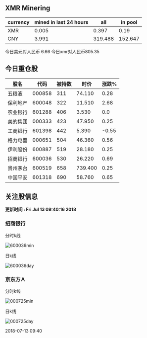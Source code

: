 ## XMR Minering

|currency|mined in last 24 hours|all|in pool|
|---|---|---|---|
|XMR|0.005|0.397|0.19|
|CNY|3.991|319.488|152.647|

今日美元对人民币 6.66	今日xmr对人民币805.35


## 今日重仓股 

|股名|代码|被持数|时价|涨跌%|
|---|---|---|---|---|
|五粮液|000858|311|74.110|0.28|
|保利地产|600048|322|11.510|2.68|
|农业银行|601288|406|3.530|0.0|
|美的集团|000333|423|47.950|0.25|
|工商银行|601398|442|5.390|-0.55|
|格力电器|000651|504|46.360|0.56|
|伊利股份|600887|519|28.180|0.25|
|招商银行|600036|530|26.220|0.69|
|贵州茅台|600519|658|739.400|0.25|
|中国平安|601318|690|58.760|0.65|

## 关注股信息
**更新时间 : Fri Jul 13 09:40:16 2018**
### 招商银行 
分时k线

![600036min](http://image.sinajs.cn/newchart/min/n/sh600036.gif)

日k线

![600036day](http://image.sinajs.cn/newchart/daily/n/sh600036.gif)

### 京东方Ａ 
分时k线

![000725min](http://image.sinajs.cn/newchart/min/n/sz000725.gif)

日k线

![000725day](http://image.sinajs.cn/newchart/daily/n/sz000725.gif)

2018-07-13 09:40